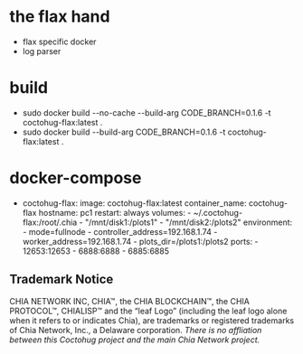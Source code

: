 # the flax hand
- flax specific docker
- log parser

# build
- sudo docker build --no-cache --build-arg CODE_BRANCH=0.1.6 -t coctohug-flax:latest .
- sudo docker build --build-arg CODE_BRANCH=0.1.6 -t coctohug-flax:latest .

# docker-compose
- coctohug-flax: 
        image: coctohug-flax:latest 
        container_name: coctohug-flax
        hostname: pc1 
        restart: always 
        volumes: 
            - ~/.coctohug-flax:/root/.chia 
            - "/mnt/disk1:/plots1" 
            - "/mnt/disk2:/plots2" 
        environment: 
            - mode=fullnode 
            - controller_address=192.168.1.74 
            - worker_address=192.168.1.74
            - plots_dir=/plots1:/plots2 
        ports: 
            - 12653:12653 
            - 6888:6888 
            - 6885:6885

## Trademark Notice
CHIA NETWORK INC, CHIA™, the CHIA BLOCKCHAIN™, the CHIA PROTOCOL™, CHIALISP™ and the “leaf Logo” (including the leaf logo alone when it refers to or indicates Chia), are trademarks or registered trademarks of Chia Network, Inc., a Delaware corporation. *There is no affliation between this Coctohug project and the main Chia Network project.*
 
 
 
 
